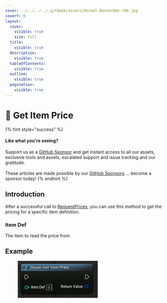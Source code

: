 ```yaml
---
cover: ../../../../.gitbook/assets/Unreal Banner@4x-100.jpg
coverY: 0
layout:
  cover:
    visible: true
    size: full
  title:
    visible: true
  description:
    visible: true
  tableOfContents:
    visible: true
  outline:
    visible: true
  pagination:
    visible: true
---
```


# 🔵 Get Item Price

{% hint style="success" %}
#### Like what you're seeing?

Support us as a [GitHub Sponsor](../../../../become-a-sponsor/) and get instant access to all our assets, exclusive tools and assets, escalated support and issue tracking and our gratitude.\
\
These articles are made possible by our [GitHub Sponsors](../../../../become-a-sponsor/) ... become a sponsor today!
{% endhint %}

## Introduction

After a successful call to [RequestPrices](https://partner.steamgames.com/doc/api/ISteamInventory#RequestPrices), you can use this method to get the pricing for a specific item definition.

### Item Def

The item to read the price from

## Example

<figure><img src="../../../../.gitbook/assets/image (19) (1).png" alt=""><figcaption></figcaption></figure>
